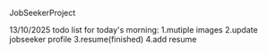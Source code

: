 JobSeekerProject

13/10/2025
todo list for today's morning:
    1.mutiple images 
    2.update jobseeker profile
    3.resume(finished)
    4.add resume
